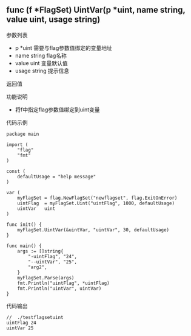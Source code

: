 ## func (f *FlagSet) UintVar(p *uint, name string, value uint, usage string)

参数列表
- p *uint 需要与flag参数值绑定的变量地址
- name string  flag名称
- value uint 变量默认值
- usage string 提示信息

返回值

功能说明
- 将f中指定flag参数值绑定到uint变量

代码示例
        
    package main
    
    import (
    	"flag"
    	"fmt"
    )
    
    const (
    	defaultUsage = "help message"
    )
    
    var (
    	myFlagSet = flag.NewFlagSet("newflagset", flag.ExitOnError)
    	uintFlag  = myFlagSet.Uint("uintFlag", 1000, defaultUsage)
    	uintVar   uint
    )
    
    func init() {
    	myFlagSet.UintVar(&uintVar, "uintVar", 30, defaultUsage)
    }
    
    func main() {
    	args := []string{
    		"-uintFlag", "24",
    		"--uintVar", "25",
    		"arg2",
    	}
    	myFlagSet.Parse(args)
    	fmt.Println("uintFlag", *uintFlag)
    	fmt.Println("uintVar", uintVar)
    }

代码输出
            
    //  ./testflagsetuint                         
    uintFlag 24
    uintVar 25
